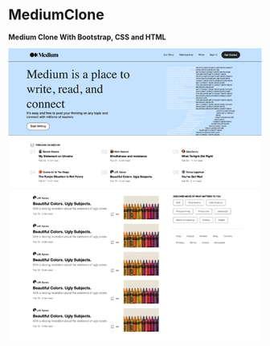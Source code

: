 # MediumClone

**Medium Clone With Bootstrap, CSS and HTML**

![Screenshot Medium Clone](medium.png)

